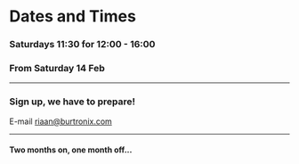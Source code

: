 
# Dates and Times

### Saturdays __11:30__ for 12:00 - __16:00__

### From Saturday 14 Feb

--------------------------------------------------------------------------------

### Sign up, we have to prepare!
E-mail [riaan@burtronix.com](mailto:riaan@burtronix.com)

--------------------------------------------------------------------------------

#### Two months on, one month off...
